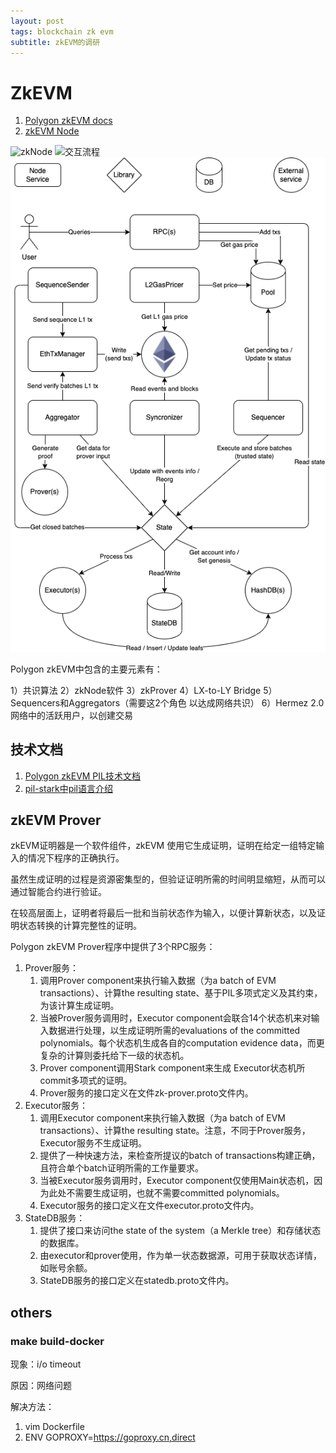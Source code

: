 ```yaml
---
layout: post
tags: blockchain zk evm
subtitle: zkEVM的调研
---
```


# ZkEVM

1. [Polygon zkEVM docs](https://docs.polygon.technology/zkEVM/)
2. [zkEVM Node](https://github.com/0xPolygonHermez/zkevm-node)

![zkNode](https://img-blog.csdnimg.cn/03f72f7991de440c90a2900b979a49d5.png#pic_center)
![交互流程](https://img-blog.csdnimg.cn/7fab9513827f43a6b471ca8891b6199c.png)
![zkEVM](https://raw.githubusercontent.com/0xPolygonHermez/zkevm-node/develop/docs/architecture.drawio.png)

Polygon zkEVM中包含的主要元素有：

1）共识算法
2）zkNode软件
3）zkProver
4）LX-to-LY Bridge
5）Sequencers和Aggregators（需要这2个角色 以达成网络共识）
6）Hermez 2.0网络中的活跃用户，以创建交易

## 技术文档

1. [Polygon zkEVM PIL技术文档](https://blog.csdn.net/mutourend/article/details/131067693)
2. [pil-stark中pil语言介绍](https://zhuanlan.zhihu.com/p/563199525)

## zkEVM Prover

zkEVM证明器是一个软件组件，zkEVM 使用它生成证明，证明在给定一组特定输入的情况下程序的正确执行。

虽然生成证明的过程是资源密集型的，但验证证明所需的时间明显缩短，从而可以通过智能合约进行验证。

在较高层面上，证明者将最后一批和当前状态作为输入，以便计算新状态，以及证明状态转换的计算完整性的证明。

Polygon zkEVM Prover程序中提供了3个RPC服务：

1. Prover服务：
   1. 调用Prover component来执行输入数据（为a batch of EVM transactions）、计算the resulting state、基于PIL多项式定义及其约束，为该计算生成证明。
   2. 当被Prover服务调用时，Executor component会联合14个状态机来对输入数据进行处理，以生成证明所需的evaluations of the committed polynomials。每个状态机生成各自的computation evidence data，而更复杂的计算则委托给下一级的状态机。
   3. Prover component调用Stark component来生成 Executor状态机所commit多项式的证明。
   4. Prover服务的接口定义在文件zk-prover.proto文件内。
2. Executor服务：
   1. 调用Executor component来执行输入数据（为a batch of EVM transactions）、计算the resulting state。注意，不同于Prover服务，Executor服务不生成证明。
   2. 提供了一种快速方法，来检查所提议的batch of transactions构建正确，且符合单个batch证明所需的工作量要求。
   3. 当被Executor服务调用时，Executor component仅使用Main状态机，因为此处不需要生成证明，也就不需要committed polynomials。
   4. Executor服务的接口定义在文件executor.proto文件内。
3. StateDB服务：
   1. 提供了接口来访问the state of the system（a Merkle tree）和存储状态的数据库。
   2. 由executor和prover使用，作为单一状态数据源，可用于获取状态详情，如账号余额。
   3. StateDB服务的接口定义在statedb.proto文件内。

## others

### make build-docker

现象：i/o timeout

原因：网络问题

解决方法：
1. vim Dockerfile
2. ENV GOPROXY=https://goproxy.cn,direct

